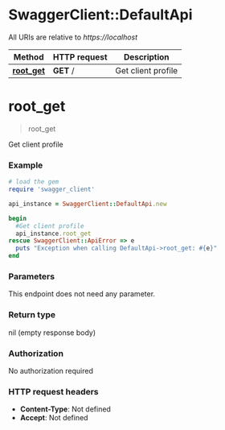 # SwaggerClient::DefaultApi

All URIs are relative to *https://localhost*

Method | HTTP request | Description
------------- | ------------- | -------------
[**root_get**](DefaultApi.md#root_get) | **GET** / | Get client profile


# **root_get**
> root_get

Get client profile

### Example
```ruby
# load the gem
require 'swagger_client'

api_instance = SwaggerClient::DefaultApi.new

begin
  #Get client profile
  api_instance.root_get
rescue SwaggerClient::ApiError => e
  puts "Exception when calling DefaultApi->root_get: #{e}"
end
```

### Parameters
This endpoint does not need any parameter.

### Return type

nil (empty response body)

### Authorization

No authorization required

### HTTP request headers

 - **Content-Type**: Not defined
 - **Accept**: Not defined



